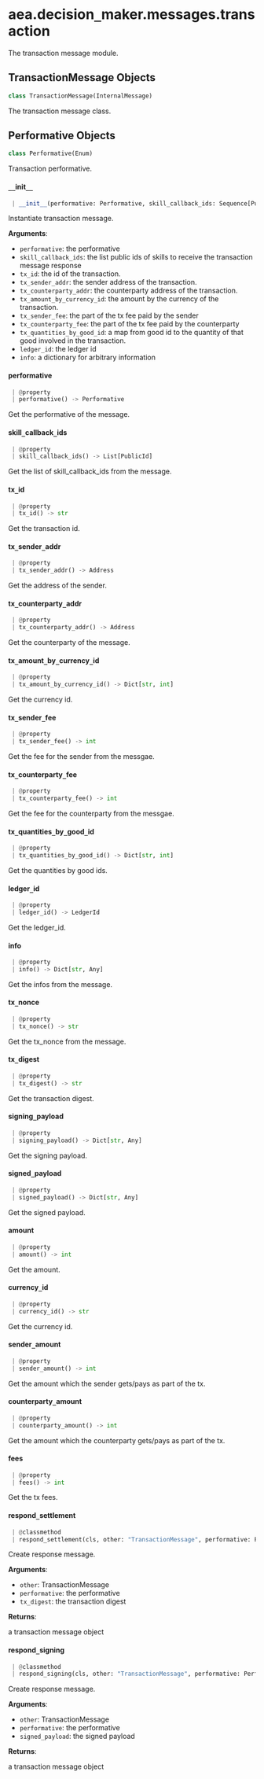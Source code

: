 <a name=".aea.decision_maker.messages.transaction"></a>
# aea.decision`_`maker.messages.transaction

The transaction message module.

<a name=".aea.decision_maker.messages.transaction.TransactionMessage"></a>
## TransactionMessage Objects

```python
class TransactionMessage(InternalMessage)
```

The transaction message class.

<a name=".aea.decision_maker.messages.transaction.TransactionMessage.Performative"></a>
## Performative Objects

```python
class Performative(Enum)
```

Transaction performative.

<a name=".aea.decision_maker.messages.transaction.TransactionMessage.__init__"></a>
#### `__`init`__`

```python
 | __init__(performative: Performative, skill_callback_ids: Sequence[PublicId], tx_id: TransactionId, tx_sender_addr: Address, tx_counterparty_addr: Address, tx_amount_by_currency_id: Dict[str, int], tx_sender_fee: int, tx_counterparty_fee: int, tx_quantities_by_good_id: Dict[str, int], ledger_id: LedgerId, info: Dict[str, Any], **kwargs)
```

Instantiate transaction message.

**Arguments**:

- `performative`: the performative
- `skill_callback_ids`: the list public ids of skills to receive the transaction message response
- `tx_id`: the id of the transaction.
- `tx_sender_addr`: the sender address of the transaction.
- `tx_counterparty_addr`: the counterparty address of the transaction.
- `tx_amount_by_currency_id`: the amount by the currency of the transaction.
- `tx_sender_fee`: the part of the tx fee paid by the sender
- `tx_counterparty_fee`: the part of the tx fee paid by the counterparty
- `tx_quantities_by_good_id`: a map from good id to the quantity of that good involved in the transaction.
- `ledger_id`: the ledger id
- `info`: a dictionary for arbitrary information

<a name=".aea.decision_maker.messages.transaction.TransactionMessage.performative"></a>
#### performative

```python
 | @property
 | performative() -> Performative
```

Get the performative of the message.

<a name=".aea.decision_maker.messages.transaction.TransactionMessage.skill_callback_ids"></a>
#### skill`_`callback`_`ids

```python
 | @property
 | skill_callback_ids() -> List[PublicId]
```

Get the list of skill_callback_ids from the message.

<a name=".aea.decision_maker.messages.transaction.TransactionMessage.tx_id"></a>
#### tx`_`id

```python
 | @property
 | tx_id() -> str
```

Get the transaction id.

<a name=".aea.decision_maker.messages.transaction.TransactionMessage.tx_sender_addr"></a>
#### tx`_`sender`_`addr

```python
 | @property
 | tx_sender_addr() -> Address
```

Get the address of the sender.

<a name=".aea.decision_maker.messages.transaction.TransactionMessage.tx_counterparty_addr"></a>
#### tx`_`counterparty`_`addr

```python
 | @property
 | tx_counterparty_addr() -> Address
```

Get the counterparty of the message.

<a name=".aea.decision_maker.messages.transaction.TransactionMessage.tx_amount_by_currency_id"></a>
#### tx`_`amount`_`by`_`currency`_`id

```python
 | @property
 | tx_amount_by_currency_id() -> Dict[str, int]
```

Get the currency id.

<a name=".aea.decision_maker.messages.transaction.TransactionMessage.tx_sender_fee"></a>
#### tx`_`sender`_`fee

```python
 | @property
 | tx_sender_fee() -> int
```

Get the fee for the sender from the messgae.

<a name=".aea.decision_maker.messages.transaction.TransactionMessage.tx_counterparty_fee"></a>
#### tx`_`counterparty`_`fee

```python
 | @property
 | tx_counterparty_fee() -> int
```

Get the fee for the counterparty from the messgae.

<a name=".aea.decision_maker.messages.transaction.TransactionMessage.tx_quantities_by_good_id"></a>
#### tx`_`quantities`_`by`_`good`_`id

```python
 | @property
 | tx_quantities_by_good_id() -> Dict[str, int]
```

Get the quantities by good ids.

<a name=".aea.decision_maker.messages.transaction.TransactionMessage.ledger_id"></a>
#### ledger`_`id

```python
 | @property
 | ledger_id() -> LedgerId
```

Get the ledger_id.

<a name=".aea.decision_maker.messages.transaction.TransactionMessage.info"></a>
#### info

```python
 | @property
 | info() -> Dict[str, Any]
```

Get the infos from the message.

<a name=".aea.decision_maker.messages.transaction.TransactionMessage.tx_nonce"></a>
#### tx`_`nonce

```python
 | @property
 | tx_nonce() -> str
```

Get the tx_nonce from the message.

<a name=".aea.decision_maker.messages.transaction.TransactionMessage.tx_digest"></a>
#### tx`_`digest

```python
 | @property
 | tx_digest() -> str
```

Get the transaction digest.

<a name=".aea.decision_maker.messages.transaction.TransactionMessage.signing_payload"></a>
#### signing`_`payload

```python
 | @property
 | signing_payload() -> Dict[str, Any]
```

Get the signing payload.

<a name=".aea.decision_maker.messages.transaction.TransactionMessage.signed_payload"></a>
#### signed`_`payload

```python
 | @property
 | signed_payload() -> Dict[str, Any]
```

Get the signed payload.

<a name=".aea.decision_maker.messages.transaction.TransactionMessage.amount"></a>
#### amount

```python
 | @property
 | amount() -> int
```

Get the amount.

<a name=".aea.decision_maker.messages.transaction.TransactionMessage.currency_id"></a>
#### currency`_`id

```python
 | @property
 | currency_id() -> str
```

Get the currency id.

<a name=".aea.decision_maker.messages.transaction.TransactionMessage.sender_amount"></a>
#### sender`_`amount

```python
 | @property
 | sender_amount() -> int
```

Get the amount which the sender gets/pays as part of the tx.

<a name=".aea.decision_maker.messages.transaction.TransactionMessage.counterparty_amount"></a>
#### counterparty`_`amount

```python
 | @property
 | counterparty_amount() -> int
```

Get the amount which the counterparty gets/pays as part of the tx.

<a name=".aea.decision_maker.messages.transaction.TransactionMessage.fees"></a>
#### fees

```python
 | @property
 | fees() -> int
```

Get the tx fees.

<a name=".aea.decision_maker.messages.transaction.TransactionMessage.respond_settlement"></a>
#### respond`_`settlement

```python
 | @classmethod
 | respond_settlement(cls, other: "TransactionMessage", performative: Performative, tx_digest: Optional[str] = None) -> "TransactionMessage"
```

Create response message.

**Arguments**:

- `other`: TransactionMessage
- `performative`: the performative
- `tx_digest`: the transaction digest

**Returns**:

a transaction message object

<a name=".aea.decision_maker.messages.transaction.TransactionMessage.respond_signing"></a>
#### respond`_`signing

```python
 | @classmethod
 | respond_signing(cls, other: "TransactionMessage", performative: Performative, signed_payload: Optional[Dict[str, Any]] = None) -> "TransactionMessage"
```

Create response message.

**Arguments**:

- `other`: TransactionMessage
- `performative`: the performative
- `signed_payload`: the signed payload

**Returns**:

a transaction message object

